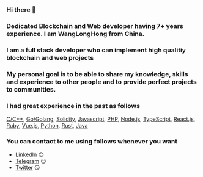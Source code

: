 ### Hi there 👋
### Dedicated Blockchain and  Web developer having 7+ years experience. I am  WangLongHong from China.
### I am a full stack developer who can implement high qualitiy blockchain and web projects
### My personal goal is to be able to share my knowledge, skills and experience to other people and to provide perfect projects to communities.
<!--
**wanglonghong/wanglonghong** is a âœ¨ _special_ âœ¨ repository because its `README.md` (this file) appears on your GitHub profile. -->

### I had great experience in the past as follows
[C/C++](https://www.cplusplus.com/), [Go/Golang](https://golang.org/), [Solidity](http://solidityproject.com/), [Javascript](https://www.javascript.com/), [PHP](https://www.php.net/), [Node.js](https://nodejs.org/), [TypeScript](https://www.typescriptlang.org/), [React.js](https://reactjs.org/), [Ruby](https://www.ruby-lang.org/),
 [Vue.js](https://vuejs.org/), [Python](https://www.python.org/), [Rust](https://www.rust-lang.org/), [Java](https://www.java.com/)

### You can contact to me using follows whenever you want 

- [LinkedIn](https://www.linkedin.com/in/wanglonghong/) :blush:
- [Telegram](https://t.me/wanglonghong) :smirk:
- [Twitter](https://twitter.com/wanglonghong2) :smirk:


